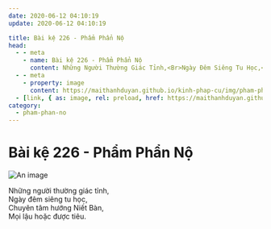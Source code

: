 ```yaml
---
date: 2020-06-12 04:10:19
update: 2020-06-12 04:10:19

title: Bài kệ 226 - Phẩm Phẩn Nộ
head:
  - - meta
    - name: Bài kệ 226 - Phẩm Phẩn Nộ
      content: Những Người Thường Giác Tỉnh,<Br>Ngày Đêm Siêng Tu Học,<Br>Chuyên Tâm Hướng Niết Bàn,<Br>Mọi Lậu Hoặc Được Tiêu.<Br>
  - - meta
    - property: image
      content: https://maithanhduyan.github.io/kinh-phap-cu/img/pham-phan-no/pham-phan-no-226.jpg
  - [link, { as: image, rel: preload, href: https://maithanhduyan.github.io/kinh-phap-cu/img/pham-phan-no/pham-phan-no-226.jpg }]
category:
  - pham-phan-no
---
```


# Bài kệ 226 - Phẩm Phẩn Nộ

![An image](/img/pham-phan-no/pham-phan-no-226.jpg)

Những người thường giác tỉnh,<br>Ngày đêm siêng tu học,<br>Chuyên tâm hướng Niết Bàn,<br>Mọi lậu hoặc được tiêu.<br>
